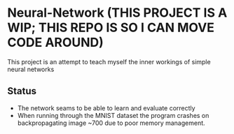# Neural-Network (THIS PROJECT IS A WIP; THIS REPO IS SO I CAN MOVE CODE AROUND)
This project is an attempt to teach myself the inner workings of simple neural networks
## Status
- The network seams to be able to learn and evaluate correctly
- When running through the MNIST dataset the program crashes on backpropagating image ~700 due to poor memory management.
